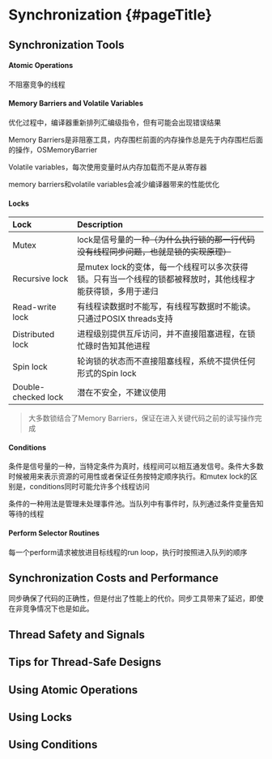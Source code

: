 # Synchronization {#pageTitle}

## Synchronization Tools

#### Atomic Operations

不阻塞竞争的线程

#### Memory Barriers and Volatile Variables

优化过程中，编译器重新排列汇编级指令，但有可能会出现错误结果

Memory Barriers是非阻塞工具，内存围栏前面的内存操作总是先于内存围栏后面的操作，OSMemoryBarrier

Volatile variables，每次使用变量时从内存加载而不是从寄存器

memory barriers和volatile variables会减少编译器带来的性能优化

#### Locks

| Lock | Description |
| :--- | :--- |
| Mutex | lock是信号量的一种~~（为什么执行锁的那一行代码没有线程同步问题，也就是锁的实现原理）~~ |
| Recursive lock | 是mutex lock的变体，每一个线程可以多次获得锁。只有当一个线程的锁都被释放时，其他线程才能获得锁，多用于递归 |
| Read-write lock | 有线程读数据时不能写，有线程写数据时不能读。只通过POSIX threads支持 |
| Distributed lock | 进程级别提供互斥访问，并不直接阻塞进程，在锁忙碌时告知其他进程 |
| Spin lock | 轮询锁的状态而不直接阻塞线程，系统不提供任何形式的Spin lock |
| Double-checked lock | 潜在不安全，不建议使用 |

> 大多数锁结合了Memory Barriers，保证在进入关键代码之前的读写操作完成

#### Conditions

条件是信号量的一种，当特定条件为真时，线程间可以相互通发信号。条件大多数时候被用来表示资源的可用性或者保证任务按特定顺序执行。和mutex lock的区别是，conditions同时可能允许多个线程访问

条件的一种用法是管理未处理事件池。当队列中有事件时，队列通过条件变量告知等待的线程

#### Perform Selector Routines

每一个perform请求被放进目标线程的run loop，执行时按照进入队列的顺序

## Synchronization Costs and Performance

同步确保了代码的正确性，但是付出了性能上的代价。同步工具带来了延迟，即使在非竞争情况下也是如此。

## Thread Safety and Signals

## Tips for Thread-Safe Designs

## Using Atomic Operations

## Using Locks

## Using Conditions



